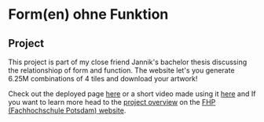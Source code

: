 # Form(en) ohne Funktion

## Project

This project is part of my close friend Jannik's bachelor thesis discussing the relationshiop of form and function.
The website let's you generate 6.25M combinations of 4 tiles and download your artwork!

Check out the deployed page [here](https://fohnef.xyz/) or a short video made using it [here](https://vimeo.com/1052954613) and If you want to learn more head to the [project overview](https://fhp.incom.org/project/29790) on the [FHP (Fachhochschule Potsdam) website](https://fhp.incom.org/).
